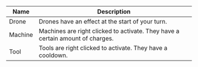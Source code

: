 | Name | Description |
| ---- | ----------- |
| Drone | Drones have an effect at the start of your turn. |
| Machine | Machines are right clicked to activate. They have a certain amount of charges. |
| Tool | Tools are right clicked to activate. They have a cooldown. |
